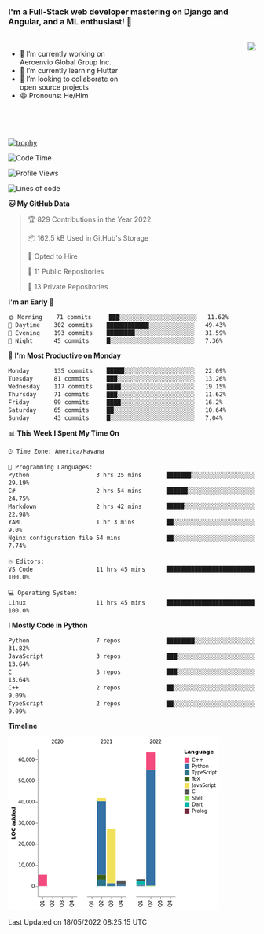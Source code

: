 ### I'm a Full-Stack web developer mastering on Django and Angular, and a ML enthusiast!  👋

<br/>

<img align="right" height="250"  src="https://media1.giphy.com/media/qgQUggAC3Pfv687qPC/giphy.gif?cid=ecf05e470ttfxgsj072btembitu1zn4ti3t3cdyg4jo5b3by&rid=giphy.gif&ct=g" />

 <div style="width:50%">
    <ul>
      <li>🔭 I’m currently working on Aeroenvio Global Group Inc.</li>
      <li>🌱 I’m currently learning Flutter</li>
      <li>👯 I’m looking to collaborate on open source projects</li>
      <li>😄 Pronouns: He/Him</li>
<!--       <li>⚡ Fun fact: I started my first professional project for a company as web dev without knowing any JS </li> -->
    </ul>
  </div>
  
<br/><br/><br/>

[![trophy](https://github-profile-trophy.vercel.app/?username=dfg-98&row=3&column=3&theme=monokai)](https://github.com/ryo-ma/github-profile-trophy)


<!--START_SECTION:waka-->
![Code Time](http://img.shields.io/badge/Code%20Time-198%20hrs%2058%20mins-blue)

![Profile Views](http://img.shields.io/badge/Profile%20Views-5-blue)

![Lines of code](https://img.shields.io/badge/From%20Hello%20World%20I%27ve%20Written-144%20Thousand%20lines%20of%20code-blue)

**🐱 My GitHub Data** 

> 🏆 829 Contributions in the Year 2022
 > 
> 📦 162.5 kB Used in GitHub's Storage 
 > 
> 💼 Opted to Hire
 > 
> 📜 11 Public Repositories 
 > 
> 🔑 13 Private Repositories  
 > 
**I'm an Early 🐤** 

```text
🌞 Morning    71 commits     ███░░░░░░░░░░░░░░░░░░░░░░   11.62% 
🌆 Daytime    302 commits    ████████████░░░░░░░░░░░░░   49.43% 
🌃 Evening    193 commits    ████████░░░░░░░░░░░░░░░░░   31.59% 
🌙 Night      45 commits     █░░░░░░░░░░░░░░░░░░░░░░░░   7.36%

```
📅 **I'm Most Productive on Monday** 

```text
Monday       135 commits    █████░░░░░░░░░░░░░░░░░░░░   22.09% 
Tuesday      81 commits     ███░░░░░░░░░░░░░░░░░░░░░░   13.26% 
Wednesday    117 commits    ████░░░░░░░░░░░░░░░░░░░░░   19.15% 
Thursday     71 commits     ███░░░░░░░░░░░░░░░░░░░░░░   11.62% 
Friday       99 commits     ████░░░░░░░░░░░░░░░░░░░░░   16.2% 
Saturday     65 commits     ██░░░░░░░░░░░░░░░░░░░░░░░   10.64% 
Sunday       43 commits     █░░░░░░░░░░░░░░░░░░░░░░░░   7.04%

```


📊 **This Week I Spent My Time On** 

```text
⌚︎ Time Zone: America/Havana

💬 Programming Languages: 
Python                   3 hrs 25 mins       ███████░░░░░░░░░░░░░░░░░░   29.19% 
C#                       2 hrs 54 mins       ██████░░░░░░░░░░░░░░░░░░░   24.75% 
Markdown                 2 hrs 42 mins       █████░░░░░░░░░░░░░░░░░░░░   22.98% 
YAML                     1 hr 3 mins         ██░░░░░░░░░░░░░░░░░░░░░░░   9.0% 
Nginx configuration file 54 mins             ██░░░░░░░░░░░░░░░░░░░░░░░   7.74%

🔥 Editors: 
VS Code                  11 hrs 45 mins      █████████████████████████   100.0%

💻 Operating System: 
Linux                    11 hrs 45 mins      █████████████████████████   100.0%

```

**I Mostly Code in Python** 

```text
Python                   7 repos             ████████░░░░░░░░░░░░░░░░░   31.82% 
JavaScript               3 repos             ███░░░░░░░░░░░░░░░░░░░░░░   13.64% 
C                        3 repos             ███░░░░░░░░░░░░░░░░░░░░░░   13.64% 
C++                      2 repos             ██░░░░░░░░░░░░░░░░░░░░░░░   9.09% 
TypeScript               2 repos             ██░░░░░░░░░░░░░░░░░░░░░░░   9.09%

```


**Timeline**

![Chart not found](https://raw.githubusercontent.com/dfg-98/dfg-98/main/charts/bar_graph.png) 


 Last Updated on 18/05/2022 08:25:15 UTC
<!--END_SECTION:waka-->

